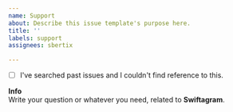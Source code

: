 ```yaml
---
name: Support
about: Describe this issue template's purpose here.
title: ''
labels: support
assignees: sbertix

---
```


- [ ] I've searched past issues and I couldn't find reference to this. 

**Info**  
Write your question or whatever you need, related to **Swiftagram**.
